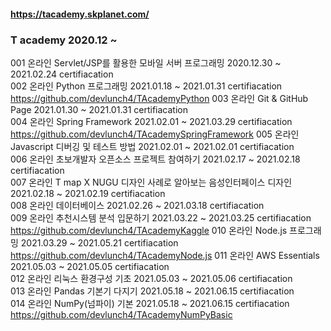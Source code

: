 #### https://tacademy.skplanet.com/

### T academy 2020.12 ~
001 온라인 Servlet/JSP를 활용한 모바일 서버 프로그래밍	2020.12.30 ~ 2021.02.24	certifiacation  
002 온라인 Python 프로그래밍	2021.01.18 ~ 2021.01.31	certifiacation  
  https://github.com/devlunch4/TAcademyPython
003 온라인 Git & GitHub Page	2021.01.30 ~ 2021.01.31 certifiacation  
004 온라인 Spring Framework	2021.02.01 ~ 2021.03.29 certifiacation  
  https://github.com/devlunch4/TAcademySpringFramework
005 온라인 Javascript 디버깅 및 테스트 방법	2021.02.01 ~ 2021.02.01	certifiacation  
006 온라인 초보개발자 오픈소스 프로젝트 참여하기	2021.02.17 ~ 2021.02.18 certifiacation  
007 온라인 T map X NUGU 디자인 사례로 알아보는 음성인터페이스 디자인	2021.02.18 ~ 2021.02.19	certifiacation  
008 온라인 데이터베이스	2021.02.26 ~ 2021.03.18	certifiacation  
009 온라인 추천시스템 분석 입문하기	2021.03.22 ~ 2021.03.25	certifiacation  
  https://github.com/devlunch4/TAcademyKaggle
010 온라인 Node.js 프로그래밍	2021.03.29 ~ 2021.05.21	certifiacation
  https://github.com/devlunch4/TAcademyNode.js
011 온라인 AWS Essentials	2021.05.03 ~ 2021.05.05	certifiacation  
012 온라인 리눅스 환경구성 기초	2021.05.03 ~ 2021.05.06	certifiacation  
013 온라인 Pandas 기본기 다지기	2021.05.18 ~ 2021.06.15	certifiacation  
014 온라인 NumPy(넘파이) 기본	2021.05.18 ~ 2021.06.15	certifiacation
  https://github.com/devlunch4/TAcademyNumPyBasic
